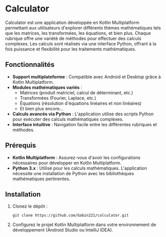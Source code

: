 # Calculator

Calculator est une application développée en Kotlin Multiplatform permettant aux utilisateurs d'explorer différents thèmes mathématiques tels que les matrices, les transformées, les équations, et bien plus. Chaque rubrique offre une variété de méthodes pour effectuer des calculs complexes. Les calculs sont réalisés via une interface Python, offrant à la fois puissance et flexibilité pour les traitements mathématiques.

## Fonctionnalités

- **Support multiplateforme** : Compatible avec Android et Desktop grâce à Kotlin Multiplatform.
- **Modules mathématiques variés** :
  - Matrices (produit matriciel, calcul de déterminant, etc.)
  - Transformées (Fourier, Laplace, etc.)
  - Équations (résolution d'équations linéaires et non linéaires)
  - Et bien plus encore...
- **Calculs avancés via Python** : L'application utilise des scripts Python pour exécuter des calculs mathématiques complexes.
- **Interface intuitive** : Navigation facile entre les différentes rubriques et méthodes.

## Prérequis

- **Kotlin Multiplatform** : Assurez-vous d'avoir les configurations nécessaires pour développer en Kotlin Multiplatform.
- **Python 3.x** : Utilisé pour les calculs mathématiques. L'application nécessite une installation de Python avec les bibliothèques mathématiques pertinentes.

## Installation

1. Clonez le dépôt :

   ```shell
   git clone https://github.com/Gabin221/calculator.git
   ```

2. Configurez le projet Kotlin Multiplatform dans votre environnement de développement (Android Studio ou IntelliJ IDEA).
